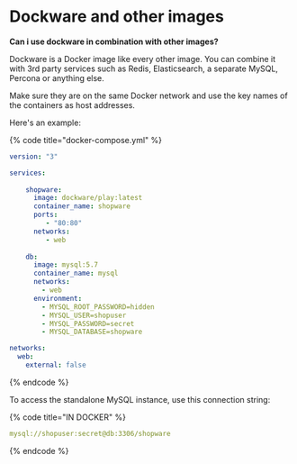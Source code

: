 # Dockware and other images

 **Can i use dockware in combination with other images?**

Dockware is a Docker image like every other image. You can combine it with 3rd party services such as Redis, Elasticsearch, a separate MySQL, Percona or anything else.

Make sure they are on the same Docker network and use the key names of the containers as host addresses.

Here's an example:

{% code title="docker-compose.yml" %}
```yaml
version: "3"

services:
        
    shopware:
      image: dockware/play:latest
      container_name: shopware
      ports:
         - "80:80"
      networks:
         - web
      
    db:
      image: mysql:5.7
      container_name: mysql
      networks:
        - web
      environment:
        - MYSQL_ROOT_PASSWORD=hidden
        - MYSQL_USER=shopuser
        - MYSQL_PASSWORD=secret
        - MYSQL_DATABASE=shopware

networks:
  web:
    external: false
```
{% endcode %}

To access the standalone MySQL instance, use this connection string:

{% code title="IN DOCKER" %}
```yaml
mysql://shopuser:secret@db:3306/shopware
```
{% endcode %}

